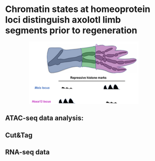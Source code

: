 # Chromatin states at homeoprotein loci distinguish axolotl limb segments prior to regeneration


<p align="center">
  <img width="350" height="200" src="doc/positional_model.png">
</p>


## ATAC-seq data analysis:

## Cut&Tag

## RNA-seq data
 


